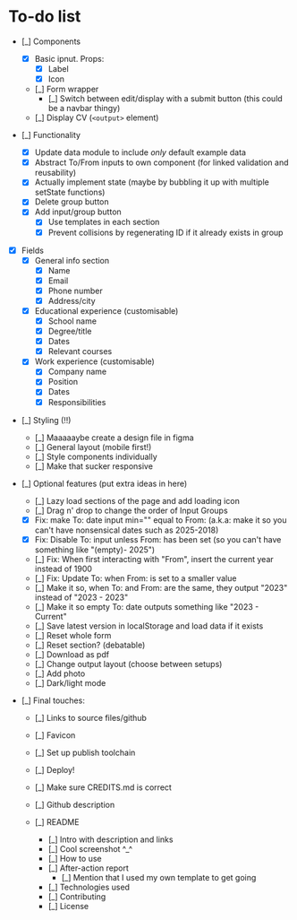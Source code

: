# To-do list

- [_] Components
  - [x] Basic ipnut. Props:
    - [x] Label
    - [x] Icon
  - [_] Form wrapper
    - [_] Switch between edit/display with a submit button (this could be a navbar thingy)
  - [_] Display CV (`<output>` element)

- [_] Functionality
  - [x] Update data module to include _only_ default example data
  - [x] Abstract To/From inputs to own component (for linked validation and reusability)
  - [x] Actually implement state (maybe by bubbling it up with multiple setState functions)
  - [x] Delete group button
  - [x] Add input/group button
    - [x] Use templates in each section
    - [x] Prevent collisions by regenerating ID if it already exists in group

- [x] Fields
  - [x] General info section
    - [x] Name
    - [x] Email
    - [x] Phone number
    - [x] Address/city

  - [x] Educational experience (customisable)
    - [x] School name
    - [x] Degree/title
    - [x] Dates
    - [x] Relevant courses

  - [x] Work experience (customisable)
    - [x] Company name
    - [x] Position
    - [x] Dates
    - [x] Responsibilities

- [_] Styling (!!)
  - [_] Maaaaaybe create a design file in figma
  - [_] General layout (mobile first!)
  - [_] Style components individually
  - [_] Make that sucker responsive

- [_] Optional features (put extra ideas in here)
  - [_] Lazy load sections of the page and add loading icon
  - [_] Drag n' drop to change the order of Input Groups
  - [x] Fix: make To: date input min="" equal to From: (a.k.a: make it so you can't have nonsensical dates such as 2025-2018)
  - [x] Fix: Disable To: input unless From: has been set (so you can't have something like "(empty)- 2025")
  - [_] Fix: When first interacting with "From", insert the current year instead of 1900
  - [_] Fix: Update To: when From: is set to a smaller value
  - [_] Make it so, when To: and From: are the same, they output "2023" instead of "2023 - 2023"
  - [_] Make it so empty To: date outputs something like "2023 - Current"
  - [_] Save latest version in localStorage and load data if it exists
  - [_] Reset whole form
  - [_] Reset section? (debatable)
  - [_] Download as pdf
  - [_] Change output layout (choose between setups)
  - [_] Add photo
  - [_] Dark/light mode

- [_] Final touches:
  - [_] Links to source files/github
  - [_] Favicon
  - [_] Set up publish toolchain
  - [_] Deploy!
  - [_] Make sure CREDITS.md is correct
  - [_] Github description

  - [_] README
    - [_] Intro with description and links
    - [_] Cool screenshot ^\_^
    - [_] How to use
    - [_] After-action report
      - [_] Mention that I used my own template to get going
    - [_] Technologies used
    - [_] Contributing
    - [_] License
